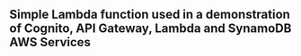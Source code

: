 ## Simple Lambda function used in a demonstration of Cognito, API Gateway, Lambda and SynamoDB AWS Services
